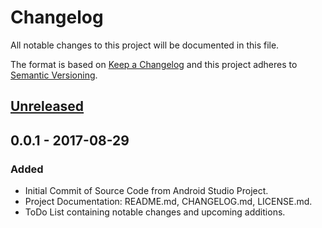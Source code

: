# Changelog
All notable changes to this project will be documented in this file.

The format is based on [Keep a Changelog](http://keepachangelog.com/en/1.0.0/)
and this project adheres to [Semantic Versioning](http://semver.org/spec/v2.0.0.html).

## [Unreleased]

## 0.0.1 - 2017-08-29
### Added
- Initial Commit of Source Code from Android Studio Project.
- Project Documentation: README.md, CHANGELOG.md, LICENSE.md.
- ToDo List containing notable changes and upcoming additions. 


[Unreleased]: https://github.com/vortex-software/Bender/blob/master/todo.md
